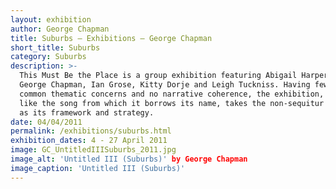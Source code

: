 ```yaml
---
layout: exhibition
author: George Chapman
title: Suburbs — Exhibitions — George Chapman
short_title: Suburbs
category: Suburbs
description: >-
  This Must Be the Place is a group exhibition featuring Abigail Harper,
  George Chapman, Ian Grose, Kitty Dorje and Leigh Tuckniss. Having few
  common thematic concerns and no narrative coherence, the exhibition,
  like the song from which it borrows its name, takes the non-sequitur
  as its framework and strategy.
date: 04/04/2011
permalink: /exhibitions/suburbs.html
exhibition_dates: 4 - 27 April 2011
image: GC_UntitledIIISuburbs_2011.jpg
image_alt: 'Untitled III (Suburbs)' by George Chapman
image_caption: 'Untitled III (Suburbs)'
---
```

